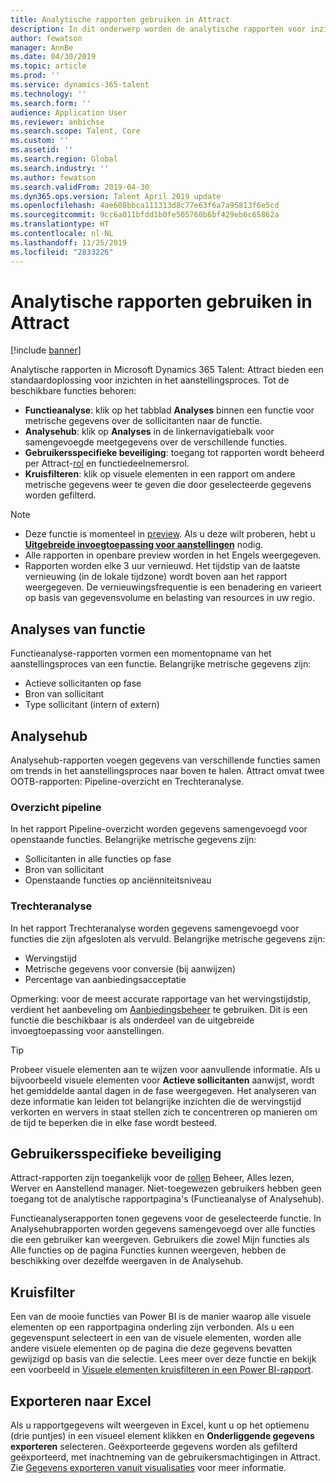 ```yaml
---
title: Analytische rapporten gebruiken in Attract
description: In dit onderwerp worden de analytische rapporten voor inzichten in het aanstellingsproces in Microsoft Dynamics 365 Talent - Attract beschreven
author: fewatson
manager: AnnBe
ms.date: 04/30/2019
ms.topic: article
ms.prod: ''
ms.service: dynamics-365-talent
ms.technology: ''
ms.search.form: ''
audience: Application User
ms.reviewer: anbichse
ms.search.scope: Talent, Core
ms.custom: ''
ms.assetid: ''
ms.search.region: Global
ms.search.industry: ''
ms.author: fewatson
ms.search.validFrom: 2019-04-30
ms.dyn365.ops.version: Talent April 2019 update
ms.openlocfilehash: 4ae608bbca111313d8c77e63f6a7a95813f6e5cd
ms.sourcegitcommit: 9cc6a011bfdd1b0fe505760b6bf429eb6c65862a
ms.translationtype: HT
ms.contentlocale: nl-NL
ms.lasthandoff: 11/25/2019
ms.locfileid: "2833226"
---
```

# <a name="use-analytic-reports-in-attract"></a>Analytische rapporten gebruiken in Attract

[!include [banner](includes/banner.md)]

Analytische rapporten in Microsoft Dynamics 365 Talent: Attract bieden een standaardoplossing voor inzichten in het aanstellingsproces. Tot de beschikbare functies behoren:

- **Functieanalyse**: klik op het tabblad **Analyses** binnen een functie voor metrische gegevens over de sollicitanten naar de functie.
- **Analysehub**: klik op **Analyses** in de linkernavigatiebalk voor samengevoegde meetgegevens over de verschillende functies.
- **Gebruikersspecifieke beveiliging**: toegang tot rapporten wordt beheerd per Attract-[rol](security-attract.md) en functiedeelnemersrol.
- **Kruisfilteren**: klik op visuele elementen in een rapport om andere metrische gegevens weer te geven die door geselecteerde gegevens worden gefilterd.

>[!NOTE] 
>- Deze functie is momenteel in [preview](access-preview-feature.md). Als u deze wilt proberen, hebt u [**Uitgebreide invoegtoepassing voor aanstellingen**](attract-comprehensive-hiring.md) nodig.
>- Alle rapporten in openbare preview worden in het Engels weergegeven.
>- Rapporten worden elke 3 uur vernieuwd. Het tijdstip van de laatste vernieuwing (in de lokale tijdzone) wordt boven aan het rapport weergegeven. De vernieuwingsfrequentie is een benadering en varieert op basis van gegevensvolume en belasting van resources in uw regio.

## <a name="job-analytics"></a>Analyses van functie

Functieanalyse-rapporten vormen een momentopname van het aanstellingsproces van een functie.  Belangrijke metrische gegevens zijn:

- Actieve sollicitanten op fase
- Bron van sollicitant
- Type sollicitant (intern of extern)

## <a name="analytics-hub"></a>Analysehub

Analysehub-rapporten voegen gegevens van verschillende functies samen om trends in het aanstellingsproces naar boven te halen. Attract omvat twee OOTB-rapporten: Pipeline-overzicht en Trechteranalyse.

### <a name="pipeline-summary"></a>Overzicht pipeline

In het rapport Pipeline-overzicht worden gegevens samengevoegd voor openstaande functies. Belangrijke metrische gegevens zijn:

- Sollicitanten in alle functies op fase
- Bron van sollicitant
- Openstaande functies op anciënniteitsniveau

### <a name="funnel-analysis"></a>Trechteranalyse

In het rapport Trechteranalyse worden gegevens samengevoegd voor functies die zijn afgesloten als vervuld. Belangrijke metrische gegevens zijn:

- Wervingstijd
- Metrische gegevens voor conversie (bij aanwijzen)
- Percentage van aanbiedingsacceptatie

Opmerking: voor de meest accurate rapportage van het wervingstijdstip, verdient het aanbeveling om [Aanbiedingsbeheer](offer-setup.md) te gebruiken. Dit is een functie die beschikbaar is als onderdeel van de uitgebreide invoegtoepassing voor aanstellingen.

>[!TIP] 
>Probeer visuele elementen aan te wijzen voor aanvullende informatie. Als u bijvoorbeeld visuele elementen voor **Actieve sollicitanten** aanwijst, wordt het gemiddelde aantal dagen in de fase weergegeven. Het analyseren van deze informatie kan leiden tot belangrijke inzichten die de wervingstijd verkorten en wervers in staat stellen zich te concentreren op manieren om de tijd te beperken die in elke fase wordt besteed.

## <a name="user-specific-security"></a>Gebruikersspecifieke beveiliging

Attract-rapporten zijn toegankelijk voor de [rollen](security-attract.md) Beheer, Alles lezen, Werver en Aanstellend manager. Niet-toegewezen gebruikers hebben geen toegang tot de analytische rapportpagina's (Functieanalyse of Analysehub).

Functieanalyserapporten tonen gegevens voor de geselecteerde functie. In Analysehubrapporten worden gegevens samengevoegd over alle functies die een gebruiker kan weergeven. Gebruikers die zowel Mijn functies als Alle functies op de pagina Functies kunnen weergeven, hebben de beschikking over dezelfde weergaven in de Analysehub.

## <a name="cross-filter"></a>Kruisfilter

Een van de mooie functies van Power BI is de manier waarop alle visuele elementen op een rapportpagina onderling zijn verbonden. Als u een gegevenspunt selecteert in een van de visuele elementen, worden alle andere visuele elementen op de pagina die deze gegevens bevatten gewijzigd op basis van die selectie. Lees meer over deze functie en bekijk een voorbeeld in [Visuele elementen kruisfilteren in een Power BI-rapport](https://docs.microsoft.com/power-bi/consumer/end-user-interactions).

## <a name="export-to-excel"></a>Exporteren naar Excel

Als u rapportgegevens wilt weergeven in Excel, kunt u op het optiemenu (drie puntjes) in een visueel element klikken en **Onderliggende gegevens exporteren** selecteren. Geëxporteerde gegevens worden als gefilterd geëxporteerd, met inachtneming van de gebruikersmachtigingen in Attract. Zie [Gegevens exporteren vanuit visualisaties](https://docs.microsoft.com/power-bi/visuals/power-bi-visualization-export-data) voor meer informatie.
